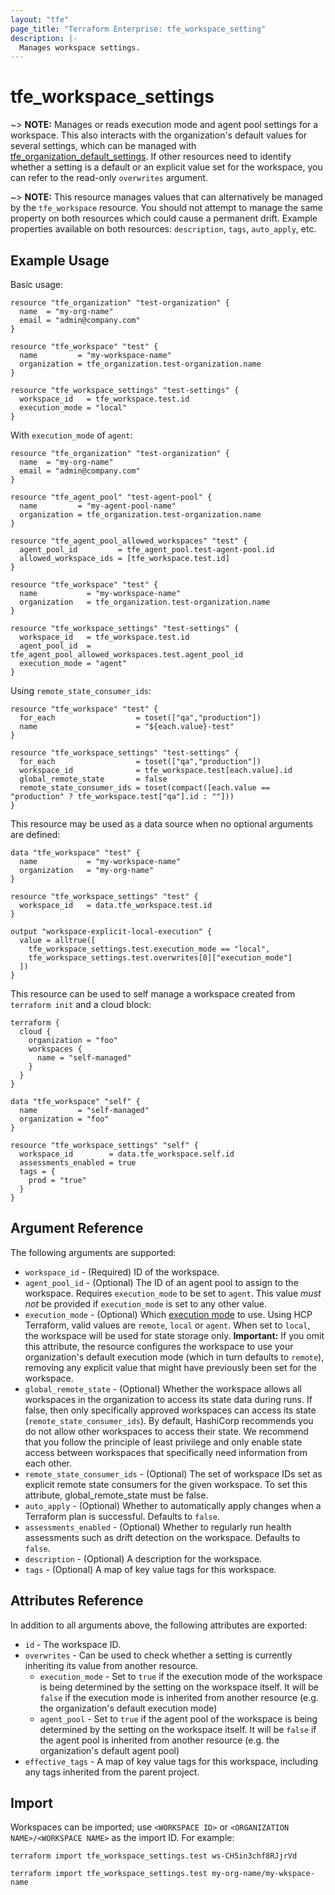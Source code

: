 ```yaml
---
layout: "tfe"
page_title: "Terraform Enterprise: tfe_workspace_setting"
description: |-
  Manages workspace settings.
---
```


# tfe_workspace_settings

~> **NOTE:** Manages or reads execution mode and agent pool settings for a workspace. This also interacts with the organization's default values for several settings, which can be managed with [tfe_organization_default_settings](organization_default_settings.html). If other resources need to identify whether a setting is a default or an explicit value set for the workspace, you can refer to the read-only `overwrites` argument.

~> **NOTE:** This resource manages values that can alternatively be managed by the  `tfe_workspace` resource. You should not attempt to manage the same property on both resources which could cause a permanent drift. Example properties available on both resources: `description`, `tags`, `auto_apply`, etc.

## Example Usage

Basic usage:

```hcl
resource "tfe_organization" "test-organization" {
  name  = "my-org-name"
  email = "admin@company.com"
}

resource "tfe_workspace" "test" {
  name         = "my-workspace-name"
  organization = tfe_organization.test-organization.name
}

resource "tfe_workspace_settings" "test-settings" {
  workspace_id   = tfe_workspace.test.id
  execution_mode = "local"
}
```

With `execution_mode` of `agent`:

```hcl
resource "tfe_organization" "test-organization" {
  name  = "my-org-name"
  email = "admin@company.com"
}

resource "tfe_agent_pool" "test-agent-pool" {
  name         = "my-agent-pool-name"
  organization = tfe_organization.test-organization.name
}

resource "tfe_agent_pool_allowed_workspaces" "test" {
  agent_pool_id         = tfe_agent_pool.test-agent-pool.id
  allowed_workspace_ids = [tfe_workspace.test.id]
}

resource "tfe_workspace" "test" {
  name           = "my-workspace-name"
  organization   = tfe_organization.test-organization.name
}

resource "tfe_workspace_settings" "test-settings" {
  workspace_id   = tfe_workspace.test.id
  agent_pool_id  = tfe_agent_pool_allowed_workspaces.test.agent_pool_id
  execution_mode = "agent"
}
```

Using `remote_state_consumer_ids`:

```hcl
resource "tfe_workspace" "test" {
  for_each                  = toset(["qa","production"])
  name                      = "${each.value}-test"
}

resource "tfe_workspace_settings" "test-settings" {
  for_each                  = toset(["qa","production"])
  workspace_id              = tfe_workspace.test[each.value].id
  global_remote_state       = false
  remote_state_consumer_ids = toset(compact([each.value == "production" ? tfe_workspace.test["qa"].id : ""]))
}
```

This resource may be used as a data source when no optional arguments are defined:

```hcl
data "tfe_workspace" "test" {
  name           = "my-workspace-name"
  organization   = "my-org-name"
}

resource "tfe_workspace_settings" "test" {
  workspace_id   = data.tfe_workspace.test.id
}

output "workspace-explicit-local-execution" {
  value = alltrue([
    tfe_workspace_settings.test.execution_mode == "local",
    tfe_workspace_settings.test.overwrites[0]["execution_mode"]
  ])
}
```

This resource can be used to self manage a workspace created from `terraform init` and a cloud block:

```hcl
terraform {
  cloud {
    organization = "foo"
    workspaces {
      name = "self-managed"
    }
  }
}

data "tfe_workspace" "self" {
  name         = "self-managed"
  organization = "foo"
}

resource "tfe_workspace_settings" "self" {
  workspace_id        = data.tfe_workspace.self.id
  assessments_enabled = true
  tags = {
    prod = "true"
  }
}
```

## Argument Reference

The following arguments are supported:

* `workspace_id` - (Required) ID of the workspace.
* `agent_pool_id` - (Optional) The ID of an agent pool to assign to the workspace. Requires `execution_mode`
  to be set to `agent`. This value _must not_ be provided if `execution_mode` is set to any other value.
* `execution_mode` - (Optional) Which [execution mode](https://developer.hashicorp.com/terraform/cloud-docs/workspaces/settings#execution-mode)
  to use. Using HCP Terraform, valid values are `remote`, `local` or `agent`. When set to `local`, the workspace will be used for state storage only. **Important:** If you omit this attribute, the resource configures the workspace to use your organization's default execution mode (which in turn defaults to `remote`), removing any explicit value that might have previously been set for the workspace.
* `global_remote_state` - (Optional) Whether the workspace allows all workspaces in the organization to access its state data during runs. If false, then only specifically approved workspaces can access its state (`remote_state_consumer_ids`). By default, HashiCorp recommends you do not allow other workspaces to access their state. We recommend that you follow the principle of least privilege and only enable state access between workspaces that specifically need information from each other.
* `remote_state_consumer_ids` - (Optional) The set of workspace IDs set as explicit remote state consumers for the given workspace. To set this attribute, global_remote_state must be false.
* `auto_apply` - (Optional) Whether to automatically apply changes when a Terraform plan is successful. Defaults to `false`.
* `assessments_enabled` - (Optional) Whether to regularly run health assessments such as drift detection on the workspace. Defaults to `false`.
* `description` - (Optional) A description for the workspace.
* `tags` - (Optional) A map of key value tags for this workspace.


## Attributes Reference

In addition to all arguments above, the following attributes are exported:

* `id` - The workspace ID.
* `overwrites` - Can be used to check whether a setting is currently inheriting its value from another resource.
  - `execution_mode` - Set to `true` if the execution mode of the workspace is being determined by the setting on the workspace itself. It will be `false` if the execution mode is inherited from another resource (e.g. the organization's default execution mode)
  - `agent_pool` - Set to `true` if the agent pool of the workspace is being determined by the setting on the workspace itself. It will be `false` if the agent pool is inherited from another resource (e.g. the organization's default agent pool)
* `effective_tags` - A map of key value tags for this workspace, including any tags inherited from the parent project.

## Import

Workspaces can be imported; use `<WORKSPACE ID>` or `<ORGANIZATION NAME>/<WORKSPACE NAME>` as the
import ID. For example:

```shell
terraform import tfe_workspace_settings.test ws-CH5in3chf8RJjrVd
```

```shell
terraform import tfe_workspace_settings.test my-org-name/my-wkspace-name
```
